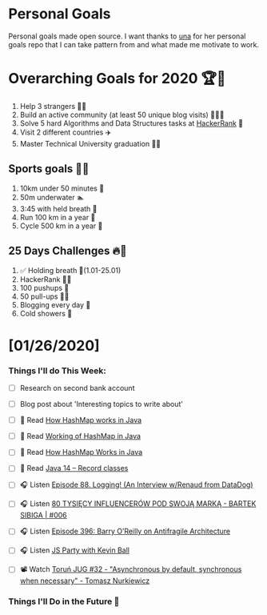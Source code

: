 Personal Goals
==============
Personal goals made open source. I want thanks to [una](https://github.com/una/personal-goals) for her personal goals repo that I can take pattern from and what made me motivate to work. 

# Overarching Goals for 2020 🏆🥇
1. Help 3 strangers 🧚‍♂️
2. Build an active community (at least 50 unique blog visits) 🧑‍🤝‍🧑
3. Solve 5 hard Algorithms and Data Structures tasks at [HackerRank](https://www.hackerrank.com/) 💙
4. Visit 2 different countries ✈️
5. Master Technical University graduation 👨‍🎓

## Sports goals 💪🥈
1. 10km under 50 minutes 👟
2. 50m underwater 🏊
3. 3:45 with held breath 🧘
4. Run 100 km in a year 🏃
5. Cycle 500 km in a year 🚴

## 25 Days Challenges 🔥🥉
1. ✅ Holding breath 🧘(1.01-25.01)
2. HackerRank 👨‍💻
3. 100 pushups 🙇
4. 50 pull-ups 🏋️‍♂️
5. Blogging every day 📝
6. Cold showers 🚿

# [01/26/2020]

### Things I'll do This Week:

- [ ] Research on second bank account
- [ ] Blog post about 'Interesting topics to write about'
- [ ] 📗 Read [How HashMap works in Java](https://javarevisited.blogspot.com/2011/02/how-hashmap-works-in-java.html)
- [ ] 📗 Read [Working of HashMap in Java](https://www.javatpoint.com/working-of-hashmap-in-java)
- [ ] 📗 Read [How HashMap Works in Java](https://dzone.com/articles/how-hashmap-works-in-java)
- [ ] 📗 Read [Java 14 – Record classes](https://blog.mloza.pl/java-14-record-classes/)
- [ ] 🎧 Listen [Episode 88. Logging! (An Interview w/Renaud from DataDog)](https://www.javapubhouse.com/2020/01/episode-88-logging-an-interview-w-renaud-from-datadog.html)
- [ ] 🎧 Listen [80 TYSIĘCY INFLUENCERÓW POD SWOJĄ MARKĄ - BARTEK SIBIGA | #006](https://youtu.be/igkClbUIGxE)
- [ ] 🎧 Listen [Episode 396: Barry O’Reilly on Antifragile Architecture](https://www.se-radio.net/2020/01/episode-396-barry-oreilly-on-antifragile-architecture/)
- [ ] 🎧 Listen [JS Party with Kevin Ball](https://softwareengineeringdaily.com/2020/01/16/js-party-with-kevin-ball/)
- [ ] 📽️ Watch [Toruń JUG #32 - "Asynchronous by default, synchronous when necessary" - Tomasz Nurkiewicz](https://youtu.be/YjJZaGVwKAY)


### Things I'll Do in the Future 🏅
